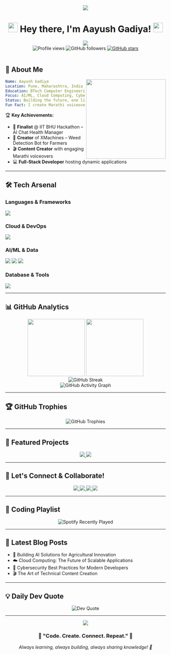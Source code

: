 <div align="center">
  <img src="https://capsule-render.vercel.app/api?type=waving&color=gradient&customColorList=6,11,20&height=150&section=header&text=Hello%20World!&fontSize=50&fontColor=fff&animation=twinkling" />
</div>

<h1 align="center">
  <img src="https://media.giphy.com/media/hvRJCLFzcasrR4ia7z/giphy.gif" width="30px"/>
  Hey there, I'm Aayush Gadiya! 
  <img src="https://media.giphy.com/media/hvRJCLFzcasrR4ia7z/giphy.gif" width="30px"/>
</h1>

<div align="center">
  <img src="https://readme-typing-svg.demolab.com/?lines=🚀+AI+Explorer+%26+Tech+Innovator;⚡+Cybersecurity+Ninja;☁️+Cloud+%26+DevOps+Engineer;📺+Content+Creator+%40GajarBoltoy;🎯+Problem+Solver+%26+Hackathon+Finalist;🌱+Building+Solutions+for+Tomorrow&font=Fira%20Code&center=true&width=600&height=50&color=f75c7e&vCenter=true&size=24&pause=1000" />
</div>

<div align="center">
  <img src="https://komarev.com/ghpvc/?username=aayush7g&label=Profile%20views&color=0e75b6&style=flat-square" alt="Profile views" />
  <img src="https://img.shields.io/github/followers/aayush7g?logo=github&style=flat-square&color=0e75b6&labelColor=1c1c1c" alt="GitHub followers" />
  <a href="https://github.com/aayush7g"><img src="https://img.shields.io/github/stars/aayush7g?affiliations=OWNER%2CCOLLABORATOR&style=flat-square&color=0e75b6&labelColor=1c1c1c" alt="GitHub stars" /></a>
</div>

<br>

## 🎯 About Me

<img align="right" height="250" src="https://media.giphy.com/media/SWoSkN6DxTszqIKEqv/giphy.gif" />

```yaml
Name: Aayush Gadiya
Location: Pune, Maharashtra, India
Education: BTech Computer Engineering @ VIT Pune
Focus: AI/ML, Cloud Computing, Cybersecurity
Status: Building the future, one line of code at a time
Fun Fact: I create Marathi voiceover reels as @GajarBoltoy! 🎭
```

🏆 **Key Achievements:**
- 🥇 **Finalist** @ IIT BHU Hackathon – AI Chat Health Manager
- 🤖 **Creator** of XMachines – Weed Detection Bot for Farmers
- 🎬 **Content Creator** with engaging Marathi voiceovers
- 💻 **Full-Stack Developer** hosting dynamic applications

---

## 🛠️ Tech Arsenal

### Languages & Frameworks
<p>
  <img src="https://skillicons.dev/icons?i=python,java,c,php,html,css,js,tailwind" />
</p>

### Cloud & DevOps
<p>
  <img src="https://skillicons.dev/icons?i=azure,gcp,aws,docker,kubernetes,terraform" />
</p>

### AI/ML & Data
<p>
  <img src="https://skillicons.dev/icons?i=tensorflow,pytorch,opencv,sklearn" />
  <img src="https://img.shields.io/badge/-NumPy-013243?style=for-the-badge&logo=numpy&logoColor=white" />
  <img src="https://img.shields.io/badge/-Pandas-150458?style=for-the-badge&logo=pandas&logoColor=white" />
</p>

### Database & Tools
<p>
  <img src="https://skillicons.dev/icons?i=mysql,mongodb,git,github,vscode,linux" />
</p>

---

## 📊 GitHub Analytics

<div align="center">
  <img height="180em" src="https://github-readme-stats.vercel.app/api?username=aayush7g&show_icons=true&theme=tokyonight&include_all_commits=true&count_private=true&hide_border=true&bg_color=0D1117&title_color=58A6FF&text_color=C9D1D9&icon_color=58A6FF"/>
  <img height="180em" src="https://github-readme-stats.vercel.app/api/top-langs/?username=aayush7g&layout=compact&theme=tokyonight&hide_border=true&bg_color=0D1117&title_color=58A6FF&text_color=C9D1D9"/>
</div>

<div align="center">
  <img src="https://github-readme-streak-stats.herokuapp.com/?user=aayush7g&theme=tokyonight&hide_border=true&background=0D1117&stroke=58A6FF&ring=58A6FF&fire=FF6B35&currStreakLabel=C9D1D9" alt="GitHub Streak" />
</div>

<div align="center">
  <img src="https://github-readme-activity-graph.vercel.app/graph?username=aayush7g&theme=tokyo-night&hide_border=true&bg_color=0D1117&color=58A6FF&line=FF6B35&point=C9D1D9" alt="GitHub Activity Graph" />
</div>

---

## 🏆 GitHub Trophies

<div align="center">
  <img src="https://github-profile-trophy.vercel.app/?username=aayush7g&theme=tokyonight&no-frame=true&no-bg=false&margin-w=4&row=1" alt="GitHub Trophies" />
</div>

---

## 💼 Featured Projects

<div align="center">
  <a href="https://github.com/aayush7g/XMachines">
    <img src="https://github-readme-stats.vercel.app/api/pin/?username=aayush7g&repo=XMachines&theme=tokyonight&hide_border=true&bg_color=0D1117&title_color=58A6FF&text_color=C9D1D9&icon_color=58A6FF" />
  </a>
  <a href="https://github.com/aayush7g/AI-Chat-Health-Manager">
    <img src="https://github-readme-stats.vercel.app/api/pin/?username=aayush7g&repo=AI-Chat-Health-Manager&theme=tokyonight&hide_border=true&bg_color=0D1117&title_color=58A6FF&text_color=C9D1D9&icon_color=58A6FF" />
  </a>
</div>

---

## 🌟 Let's Connect & Collaborate!

<div align="center">
  <a href="https://www.linkedin.com/in/aayushgadiya">
    <img src="https://img.shields.io/badge/LinkedIn-0077B5?style=for-the-badge&logo=linkedin&logoColor=white&animation=pulse" />
  </a>
  <a href="https://twitter.com/aayush7g">
    <img src="https://img.shields.io/badge/Twitter-1DA1F2?style=for-the-badge&logo=twitter&logoColor=white" />
  </a>
  <a href="https://www.instagram.com/aayush._724/">
    <img src="https://img.shields.io/badge/Instagram-E4405F?style=for-the-badge&logo=instagram&logoColor=white" />
  </a>
  <a href="mailto:aayushgadiya2004@gmail.com">
    <img src="https://img.shields.io/badge/Email-D14836?style=for-the-badge&logo=gmail&logoColor=white" />
  </a>
</div>

---

## 🎵 Coding Playlist

<div align="center">
  <img src="https://spotify-recently-played-readme.vercel.app/api?user=316a5rgakkfclagq4exr54d2jkde&count=3&unique=true" alt="Spotify Recently Played" />
</div>

---

## 📝 Latest Blog Posts

<!-- BLOG-POST-LIST:START -->
- 🚀 Building AI Solutions for Agricultural Innovation
- ☁️ Cloud Computing: The Future of Scalable Applications
- 🔐 Cybersecurity Best Practices for Modern Developers
- 🎬 The Art of Technical Content Creation
<!-- BLOG-POST-LIST:END -->

---

## 💡 Daily Dev Quote

<div align="center">
  <img src="https://quotes-github-readme.vercel.app/api?type=horizontal&theme=tokyonight&border=true" alt="Dev Quote" />
</div>

---

<div align="center">
  <img src="https://capsule-render.vercel.app/api?type=waving&color=gradient&customColorList=6,11,20&height=100&section=footer" />
</div>

<div align="center">
  <h3>💭 "Code. Create. Connect. Repeat." 💭</h3>
  <p><i>Always learning, always building, always sharing knowledge! 🚀</i></p>
</div>
